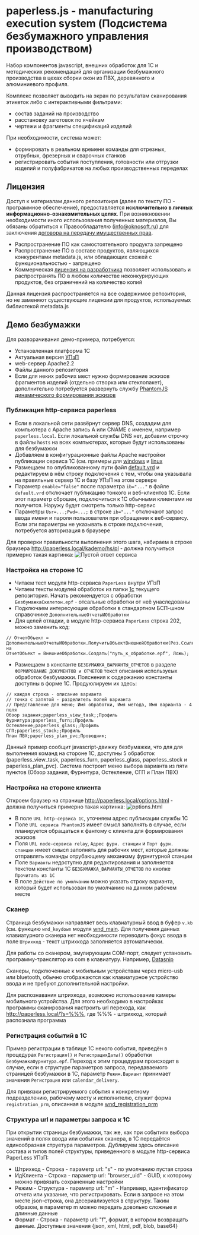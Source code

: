 # paperless.js - manufacturing execution system (Подсистема безбумажного управления производством)

Набор компонентов javascript, внешних обработок для 1С и методических рекомендаций для организации безбумажного производства в цехах сборки окон из ПВХ, деревянного и алюминиевого профиля.

Комплекс позволяет выводить на экран по результатам сканирования этикеток либо с интерактивными фильтрами:
- состав заданий на производство
- расстановку заготовок по ячейкам
- чертежи и фрагменты спецификаций изделий

При необходимости, система может:
- формировать в реальном времени команды для отрезных, отрубных, фрезерных и сварочных станков
- регистрировать события поступления, готовности или отгрузки изделий и полуфабрикатов на любых производственных переделах

## Лицензия
Доступ к материалам данного репозитоиря (далее по тексту ПО - программное обеспечение), предоставляется **исключительно в личных информационно-ознакомительных целях**. При возникновении необходимости иного использования полученных материалов, Вы обязаны обратиться к Правообладателю (info@oknosoft.ru) для заключения [договора на передачу имущественных прав](http://www.oknosoft.ru/programmi-oknosoft/metadata.html).

- Распространение ПО как самостоятельного продукта запрещено
- Распространение ПО в составе продуктов, являющихся конкурентами metadata.js, или обладающих схожей с функциональностью - запрещено
- Коммерческая [лицензия на разработчика](http://www.oknosoft.ru/programmi-oknosoft/metadata.html) позволяет использовать и распространять ПО в любом количестве неконкурирующих продуктов, без ограничений на количество копий

Данная лицензия распространяется на все содержимое репозитория, но не заменяют существующие лицензии для продуктов, используемых библиотекой metadata.js
 
## Демо безбумажки
Для разворачивания демо-примера, потребуется:
- Установленная платформа 1С
- Актуальная версия  [УПзП](http://www.oknosoft.ru/program-possibilities.html)
- web-сервер Apache2.2
- Файлы данного репозитория
- Если для неких рабочих мест нужно формирование эскизов фрагментов изделий (отдельно створка или стеклопакет), дополнительно потребуется развернуть службу [PhantomJS динамического формирования эскизов](http://www.oknosoft.ru/wiki/JS:%D0%A3%D1%81%D1%82%D0%B0%D0%BD%D0%BE%D0%B2%D0%BA%D0%B0_%D0%B8_%D0%BD%D0%B0%D1%81%D1%82%D1%80%D0%BE%D0%B9%D0%BA%D0%B0_PhantomJS_%D0%B2_Linux_%D0%B8_Windows)

### Публикация http-сервиса paperless
- Если в локальной сети развёрнут сервер DNS, создадим для компьютера с Apache запись A или CNAME с именем, например `paperless.local`. Если локальной службы DNS нет, добавим строчку в файлы `hosts` на всех компьютерах, которые будут использованы для безбумажки
- Добавляем в конфигурационные файлы Apache настройки публикации сервиса 1С (см. примеры для [windows](1c/httpd.1c.windows.conf) и [linux](1c/httpd.1c.linux.conf)
- Размещаем по опубликованному пути файл [default.vrd](1c/default.vrd) и редактируем в нём строку подключения с тем, чтобы она указывала на правильные сервер 1С и базу УПзП на этом сервере
- Параметр `enable="false"` после параметра `ib="..."` в файле `default.vrd` отключает публикацию тонкого и веб-клиентов 1С. Если этот параметр сброшен, подключиться к 1С обычными клиентами не получится. Наружу будет смотреть только http-сервис
- Параметры `Usr=...;Pwd=...;` в строке `ib="..."` отключают запрос ввода имени и пароля пользователя при обращении к веб-сервису. Если эти параметры не указывать в строке подключения, потребуется авторизация в браузере
 
Для проверки правильности выполнения этого шага, набираем в строке браузера http://paperless.local/kademo/hs/pl - должна получиться примерно такая картинка:
![Пустой ответ сервиса](https://raw.githubusercontent.com/oknosoft/paperless/master/data/blank-response.png)

### Настройка на стороне 1С
- Читаем тест модуля http-сервиса `PaperLess` внутри УПзП
- Читаем тексты модулей обработок из папки [1c](1c) текущего репозитория. Начать рекомендуется с обработки `БезбумажкаСкелетон.epf` - отсальные обработки от неё унаследованы
- Подключаем интересующие обработки в стандартном БСП-шном справочнике `ДополнительныеОтчетыИОбработки`
- Для целей отладки, в модуле http-сервиса `PaperLess` строка 202, можно заменить код:
```
// ОтчетОбъект = ДополнительныеОтчетыИОбработки.ПолучитьОбъектВнешнейОбработки(Рез.Ссылка);
на
ОтчетОбъект = ВнешниеОбработки.Создать("путь_к_обработке.epf", Ложь);
```
- Размещаем в константе `БЕЗБУМАЖКА_ВАРИАНТЫ_ОТЧЕТОВ` в разделе `ФОРМИРОВАНИЕ ДОКУМЕНТОВ и ОТЧЕТОВ` текст описания используеых обработок безбумажки. Пояснения к содержанию константы доступны в форме 1С. Продуюлируем их здесь:
```
// каждая строка - описание варианта
// точка с запятой - разделитель полей варианта
// Представление для меню; Имя обработки, Имя метода, Имя варианта - 4 поля					
Обзор задания;paperless_view_task;;Профиль
Фурнитура;paperless_furn;;Профиль
Остекление;paperless_glass;;Профиль
СГП;paperless_stock;;Профиль
План ПВХ;paperless_plan_pvc;Проводник;
```
Данный пример сообщит javascript-движку безбумажки, что для для выполнения команд на стороне 1С, доступны 5 обработок (paperless_view_task, paperless_furn, paperless_glass, paperless_stock и paperless_plan_pvc). Система построит меню выбора варианта из пяти пунктов (Обзор задания, Фурнитура, Остекление, СГП и План ПВХ)

### Настройка на стороне клиента
Откроем браузер на странице http://paperless.local/options.html - должна получиться примерно такая картинка:
![options.html](https://raw.githubusercontent.com/oknosoft/paperless/master/data/options.png)
- В поле `URL http-сервиса 1С`, уточняем адрес публикации службы 1С
- Поле `URL сервиса PhantomJS` имеет смысл заполнять в случае, если планируется обращаться к фантому с клиента для формирования эскизов
- Поля `URL node-сервиса relay`, `Адрес фурн. станции` и `Порт фурн. станции` имеет смысл заполнять для рабочих мест, которые должны отправлять команды отрубающему механизму фурнитурной станции
- Поле `Варианты` недоступно для редактирования и заполняется текстом константы 1С `БЕЗБУМАЖКА_ВАРИАНТЫ_ОТЧЕТОВ` по кнопке `Прочитать из 1С`
- В поле `Действие по умолчанию` можно указать строку варианта, который будет использован по умолчанию на данном рабочем месте

### Сканер
Страница безбумажки направляет весь клавиатурный ввод в буфер `v.kb` (см. функцию `wnd_keydown` модуля [wnd_main](js/wnd_main.js). Для получения данных клавиатурного сканера нет необходимости переводить фокус ввода в поле `Штрихкод` - текст штрихкода заполняется автоматически.

Для работы со сканером, эмулирующим COM-порт, следует установить программу-транслятор из com в клавиатуру. Например, [Datasnip](http://www.priority1design.com.au/datasnip.html)

Сканеры, подключенные к мобильным устройствам через micro-usb или bluetooth, обычно отображаются как клавиатурное устройство ввода и не требуют дополнительной настройки.
 
Для распознавания штрихкода, возможно использование камеры мобильного устройства. Для этого необходимо в настройках программы сканирования настроить url перехода, как http://paperless.local/?s=%%%, где %%% - штрихкод, который распознала программа

### Регистрация событий в 1С
Пример регистрации в таблице 1С некого события, приведён в процедурах `Регистрация()` и `РегистрацияДаты()` обработки `БезбумажкаФурнитура.epf`.
Переход к этим процедурам происходит в случае, если в структуре параметров запроса, передаваемого страницей безбумажки в 1С, параметр `Режим.Вариант` принимает значения `Регистрация` или `calendar_delivery`.

Для привязки регистрируемого события к конкретному подразделению, рабочему месту и исполнителю, служит форма `registration_prm`, описанная в модуле [wnd_registration_prm](js/wnd_registration_prm.js)

### Структура url и параметры запроса к 1С
При открытии страницы безбумажки, так же, как при событиях выбора значений в полях ввода или событиях сканера, в 1С передаётся единообразная струетура параметров. Дублируем здесь описание состава и типов полей структуры, приведенного в модуле http-сервиса PaperLess УПзП:
- Штрихкод - Строка - параметр url: "s" - по умолчанию пустая строка
- ИдКлиента - Строка - параметр url: "browser_uid"	- GUID, к которому можно привязать сохраненные настройки
- Режим - Структура - параметр url: "m" - Например, идентификатор отчета или указание, что регистрировать. Если в запросе на этом месте json-строка, она десериализуется в структуру. Таким образом, в параметер m можно передать довольно сложные и длинные данные
- Формат - Строка - параметр url: "f", формат, в котором возвращать данные. Доступные значения {json, xml, html, pdf, blob, base64}


 
